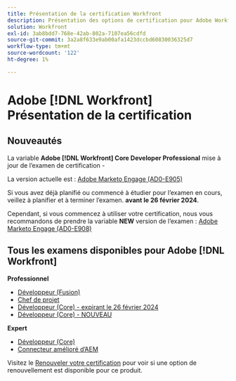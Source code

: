 ```yaml
---
title: Présentation de la certification Workfront
description: Présentation des options de certification pour Adobe Workfront
solution: Workfront
exl-id: 3ab8bdd7-768e-42ab-802a-7107ea56cdfd
source-git-commit: 3a2a8f633e9ab00afa1423dccbd60830036325d7
workflow-type: tm+mt
source-wordcount: '122'
ht-degree: 1%

---
```


# Adobe [!DNL Workfront] Présentation de la certification

## Nouveautés

La variable **Adobe [!DNL Workfront] Core Developer Professional** mise à jour de l’examen de certification -

La version actuelle est : [Adobe Marketo Engage (AD0-E905)](/help/certifications/aw/aw-core-p-developer.md)

Si vous avez déjà planifié ou commencé à étudier pour l’examen en cours, veillez à planifier et à terminer l’examen. **avant le 26 février 2024**.

Cependant, si vous commencez à utiliser votre certification, nous vous recommandons de prendre la variable **NEW** version de l’examen : [Adobe Marketo Engage (AD0-E908)](help/certifications/aw/aw-core-p-developer-23-12.md)

## Tous les examens disponibles pour Adobe [!DNL Workfront]

**Professionnel**

* [Développeur (Fusion)](/help/certifications/aw/aw-fusion-p-developer.md) <!--AD0-E902-->
* [Chef de projet](/help/certifications/aw/aw-p-project-manager.md) <!--AD0-E903-->
* [Développeur (Core) - expirant le 26 février 2024](/help/certifications/aw/aw-core-p-developer.md) <!--AD0-E905-->
* [Développeur (Core) - NOUVEAU](help/certifications/aw/aw-core-p-developer-23-12.md) <!--AD0-E908-->

**Expert**

* [Développeur (Core)](/help/certifications/aw/aw-core-e-developer-23-08.md) <!--AD0-E907-->
* [Connecteur amélioré d’AEM](/help/certifications/aw/aw-aem-e-connector.md) <!--AD0-E906-->

Visitez le [Renouveler votre certification](/help/certifications/renew.md) pour voir si une option de renouvellement est disponible pour ce produit.
